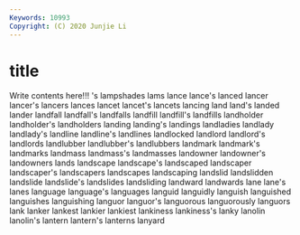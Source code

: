 ```yaml
---
Keywords: 10993
Copyright: (C) 2020 Junjie Li
---
```


# title

Write contents here!!!
's 
lampshades
lams 
lance 
lance's 
lanced 
lancer 
lancer's 
lancers 
lances 
lancet 
lancet's
lancets 
lancing 
land 
land's 
landed 
lander 
landfall 
landfall's 
landfalls 
landfill
landfill's 
landfills 
landholder 
landholder's 
landholders 
landing 
landing's 
landings 
landladies 
landlady
landlady's 
landline 
landline's 
landlines 
landlocked 
landlord 
landlord's 
landlords 
landlubber 
landlubber's
landlubbers 
landmark 
landmark's 
landmarks 
landmass 
landmass's 
landmasses 
landowner 
landowner's 
landowners
lands 
landscape 
landscape's 
landscaped 
landscaper 
landscaper's 
landscapers 
landscapes 
landscaping 
landslid
landslidden 
landslide 
landslide's 
landslides 
landsliding 
landward 
landwards 
lane 
lane's 
lanes
language 
language's 
languages 
languid 
languidly 
languish 
languished 
languishes 
languishing 
languor
languor's 
languorous 
languorously 
languors 
lank 
lanker 
lankest 
lankier 
lankiest 
lankiness
lankiness's 
lanky 
lanolin 
lanolin's 
lantern 
lantern's 
lanterns 
lanyard 

